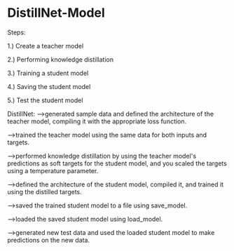 # DistillNet-Model

Steps:

1.) Create a teacher model

2.) Performing knowledge distillation

3.) Training a student model

4.) Saving the student model

5.) Test the student model


DistillNet:
 -->generated sample data and defined the architecture of the teacher model, compiling it with the appropriate loss function.
 
 -->trained the teacher model using the same data for both inputs and targets.
 
 -->performed knowledge distillation by using the teacher model's predictions as soft targets for the student model, and you scaled the targets using a temperature parameter.
 
 -->defined the architecture of the student model, compiled it, and trained it using the distilled targets.
 
 -->saved the trained student model to a file using save_model.
 
 -->loaded the saved student model using load_model.
 
 -->generated new test data and used the loaded student model to make predictions on the new data.
